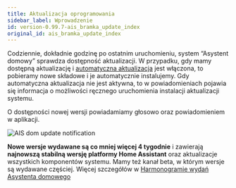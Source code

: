 ```yaml
---
title: Aktualizacja oprogramowania
sidebar_label: Wprowadzenie
id: version-0.99.7-ais_bramka_update_index
original_id: ais_bramka_update_index
---
```


Codziennie, dokładnie godzinę po ostatnim uruchomieniu, system “Asystent domowy” sprawdza dostępność aktualizacji.
W przypadku, gdy mamy dostępną aktualizację i [automatyczna aktualizacja](/AIS-docs/docs/en/next/ais_bramka_update_auto.html) jest włączona, to pobieramy nowe składowe i je automatycznie instalujemy. Gdy automatyczna aktualizacja nie jest aktywna, to w powiadomieniach pojawia się informacja o możliwości ręcznego uruchomienia instalacji aktualizacji systemu.

O dostępności nowej wersji powiadamiamy głosowo oraz powiadomieniem w aplikacji.

![AIS dom update notification](/AIS-docs/img/en/frontend/update_notification.png)

**Nowe wersje wydawane są co mniej więcej 4 tygodnie** i zawierają **najnowszą stabilną wersję platformy Home Assistant** oraz aktualizacje wszystkich komponentów systemu. Mamy też kanał beta, w którym wersje są wydawane częściej. Więcej szczegółów w [Harmonogramie wydań Asystenta domowego](/AIS-docs/docs/en/ais_gate_faq_hass_compatibility.html#harmonogram-wydań-asystenta-domowego)
